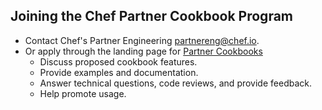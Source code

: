 ## Joining the Chef Partner Cookbook Program
* Contact Chef's Partner Engineering <partnereng@chef.io>.
* Or apply through the landing page for [Partner Cookbooks](https://www.chef.io/partners/cookbooks/)
  * Discuss proposed cookbook features.
  * Provide examples and documentation.
  * Answer technical questions, code reviews, and provide feedback.
  * Help promote usage.
